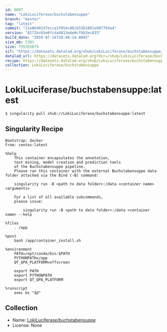 ```yaml
---
id: 6097
name: "LokiLuciferase/buchstabensuppe"
branch: "master"
tag: "latest"
commit: "21e86401d7ecca1f054c86cb5561891e907793a4"
version: "8172bc65e6fcda9813e6e0cf6b3ec833"
build_date: "2019-07-16T20:46:14.889Z"
size_mb: 2391
size: 755355679
sif: "https://datasets.datalad.org/shub/LokiLuciferase/buchstabensuppe/latest/2019-07-16-21e86401-8172bc65/8172bc65e6fcda9813e6e0cf6b3ec833.simg"
datalad_url: https://datasets.datalad.org?dir=/shub/LokiLuciferase/buchstabensuppe/latest/2019-07-16-21e86401-8172bc65/
recipe: https://datasets.datalad.org/shub/LokiLuciferase/buchstabensuppe/latest/2019-07-16-21e86401-8172bc65/Singularity
collection: LokiLuciferase/buchstabensuppe
---
```


# LokiLuciferase/buchstabensuppe:latest

```bash
$ singularity pull shub://LokiLuciferase/buchstabensuppe:latest
```

## Singularity Recipe

```singularity
Bootstrap: docker
From: centos:latest

%help
    This container encapsulates the annotation,
    text mining, model creation and prediction tools
    of the Buchstabensuppe pipeline.
    Please run this container with the external Buchstabensuppe data folder attached via the Bind (-B) command:

    singularity run -B <path to data folder>:/data <container name> <arguments>

    For a list of all available subcommands,
    please issue:

        singularity run -B <path to data folder>:/data <container name> --help

%files
    . /app

%post
    bash /app/container_install.sh

%environment
    PATH=/opt/conda/bin:$PATH
    PYTHONPATH=/app
    QT_QPA_PLATFORM=offscreen

    export PATH
    export PYTHONPATH
    export QT_QPA_PLATFORM

%runscript
    exec bs "$@"
```

## Collection

 - Name: [LokiLuciferase/buchstabensuppe](https://github.com/LokiLuciferase/buchstabensuppe)
 - License: None

